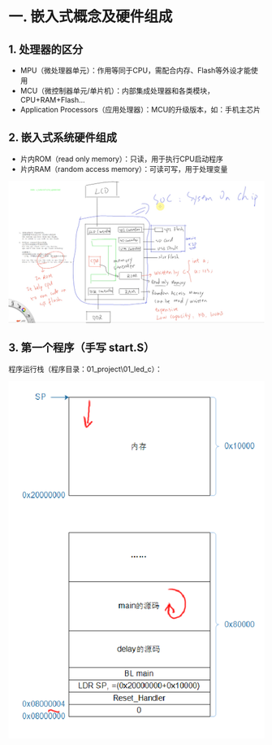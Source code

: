 # 一. 嵌入式概念及硬件组成

## 1. 处理器的区分

* MPU（微处理器单元）：作用等同于CPU，需配合内存、Flash等外设才能使用
* MCU（微控制器单元/单片机）：内部集成处理器和各类模块，CPU+RAM+Flash...
* Application Processors（应用处理器）：MCU的升级版本，如：手机主芯片

## 2. 嵌入式系统硬件组成

* 片内ROM（read only memory）：只读，用于执行CPU启动程序
* 片内RAM（random access memory）：可读可写，用于处理变量

<img src = ".\00_pic\01_嵌入式概念及硬件组成\P1.png" style = "zoom:100%">

## 3. 第一个程序（手写 start.S）

程序运行栈（程序目录：01_project\01_led_c）：

<img src = ".\00_pic\02_第一个程序（手写start.S）\P1.png" style = "zoom:100%">
